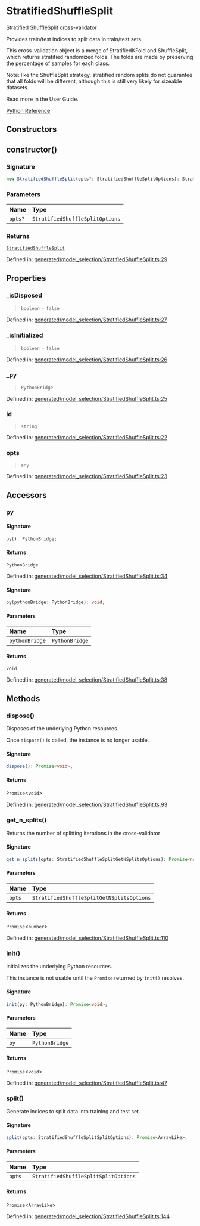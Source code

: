 # StratifiedShuffleSplit

Stratified ShuffleSplit cross-validator

Provides train/test indices to split data in train/test sets.

This cross-validation object is a merge of StratifiedKFold and ShuffleSplit, which returns stratified randomized folds. The folds are made by preserving the percentage of samples for each class.

Note: like the ShuffleSplit strategy, stratified random splits do not guarantee that all folds will be different, although this is still very likely for sizeable datasets.

Read more in the User Guide.

[Python Reference](https://scikit-learn.org/stable/modules/generated/sklearn.model_selection.StratifiedShuffleSplit.html)

## Constructors

## constructor()

### Signature

```ts
new StratifiedShuffleSplit(opts?: StratifiedShuffleSplitOptions): StratifiedShuffleSplit;
```

### Parameters

| Name | Type |
| :------ | :------ |
| `opts?` | `StratifiedShuffleSplitOptions` |

### Returns

[`StratifiedShuffleSplit`](StratifiedShuffleSplit.md)

Defined in:  [generated/model\_selection/StratifiedShuffleSplit.ts:29](https://github.com/transitive-bullshit/scikit-learn-ts/blob/b59c1ff/packages/sklearn/src/generated/model_selection/StratifiedShuffleSplit.ts#L29)

## Properties

### \_isDisposed

> `boolean`  = `false`

Defined in:  [generated/model\_selection/StratifiedShuffleSplit.ts:27](https://github.com/transitive-bullshit/scikit-learn-ts/blob/b59c1ff/packages/sklearn/src/generated/model_selection/StratifiedShuffleSplit.ts#L27)

### \_isInitialized

> `boolean`  = `false`

Defined in:  [generated/model\_selection/StratifiedShuffleSplit.ts:26](https://github.com/transitive-bullshit/scikit-learn-ts/blob/b59c1ff/packages/sklearn/src/generated/model_selection/StratifiedShuffleSplit.ts#L26)

### \_py

> `PythonBridge`

Defined in:  [generated/model\_selection/StratifiedShuffleSplit.ts:25](https://github.com/transitive-bullshit/scikit-learn-ts/blob/b59c1ff/packages/sklearn/src/generated/model_selection/StratifiedShuffleSplit.ts#L25)

### id

> `string`

Defined in:  [generated/model\_selection/StratifiedShuffleSplit.ts:22](https://github.com/transitive-bullshit/scikit-learn-ts/blob/b59c1ff/packages/sklearn/src/generated/model_selection/StratifiedShuffleSplit.ts#L22)

### opts

> `any`

Defined in:  [generated/model\_selection/StratifiedShuffleSplit.ts:23](https://github.com/transitive-bullshit/scikit-learn-ts/blob/b59c1ff/packages/sklearn/src/generated/model_selection/StratifiedShuffleSplit.ts#L23)

## Accessors

### py

#### Signature

```ts
py(): PythonBridge;
```

#### Returns

`PythonBridge`

Defined in:  [generated/model\_selection/StratifiedShuffleSplit.ts:34](https://github.com/transitive-bullshit/scikit-learn-ts/blob/b59c1ff/packages/sklearn/src/generated/model_selection/StratifiedShuffleSplit.ts#L34)

#### Signature

```ts
py(pythonBridge: PythonBridge): void;
```

#### Parameters

| Name | Type |
| :------ | :------ |
| `pythonBridge` | `PythonBridge` |

#### Returns

`void`

Defined in: [generated/model\_selection/StratifiedShuffleSplit.ts:38](https://github.com/transitive-bullshit/scikit-learn-ts/blob/b59c1ff/packages/sklearn/src/generated/model_selection/StratifiedShuffleSplit.ts#L38)

## Methods

### dispose()

Disposes of the underlying Python resources.

Once `dispose()` is called, the instance is no longer usable.

#### Signature

```ts
dispose(): Promise<void>;
```

#### Returns

`Promise`\<`void`\>

Defined in:  [generated/model\_selection/StratifiedShuffleSplit.ts:93](https://github.com/transitive-bullshit/scikit-learn-ts/blob/b59c1ff/packages/sklearn/src/generated/model_selection/StratifiedShuffleSplit.ts#L93)

### get\_n\_splits()

Returns the number of splitting iterations in the cross-validator

#### Signature

```ts
get_n_splits(opts: StratifiedShuffleSplitGetNSplitsOptions): Promise<number>;
```

#### Parameters

| Name | Type |
| :------ | :------ |
| `opts` | `StratifiedShuffleSplitGetNSplitsOptions` |

#### Returns

`Promise`\<`number`\>

Defined in:  [generated/model\_selection/StratifiedShuffleSplit.ts:110](https://github.com/transitive-bullshit/scikit-learn-ts/blob/b59c1ff/packages/sklearn/src/generated/model_selection/StratifiedShuffleSplit.ts#L110)

### init()

Initializes the underlying Python resources.

This instance is not usable until the `Promise` returned by `init()` resolves.

#### Signature

```ts
init(py: PythonBridge): Promise<void>;
```

#### Parameters

| Name | Type |
| :------ | :------ |
| `py` | `PythonBridge` |

#### Returns

`Promise`\<`void`\>

Defined in:  [generated/model\_selection/StratifiedShuffleSplit.ts:47](https://github.com/transitive-bullshit/scikit-learn-ts/blob/b59c1ff/packages/sklearn/src/generated/model_selection/StratifiedShuffleSplit.ts#L47)

### split()

Generate indices to split data into training and test set.

#### Signature

```ts
split(opts: StratifiedShuffleSplitSplitOptions): Promise<ArrayLike>;
```

#### Parameters

| Name | Type |
| :------ | :------ |
| `opts` | `StratifiedShuffleSplitSplitOptions` |

#### Returns

`Promise`\<`ArrayLike`\>

Defined in:  [generated/model\_selection/StratifiedShuffleSplit.ts:144](https://github.com/transitive-bullshit/scikit-learn-ts/blob/b59c1ff/packages/sklearn/src/generated/model_selection/StratifiedShuffleSplit.ts#L144)
